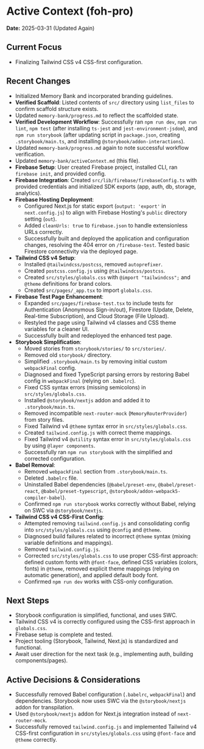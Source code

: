 # Active Context (foh-pro)

**Date:** 2025-03-31 (Updated Again)

## Current Focus

*   Finalizing Tailwind CSS v4 CSS-first configuration.

## Recent Changes

*   Initialized Memory Bank and incorporated branding guidelines.
*   **Verified Scaffold**: Listed contents of `src/` directory using `list_files` to confirm scaffold structure exists.
*   Updated `memory-bank/progress.md` to reflect the scaffolded state.
*   **Verified Development Workflow**: Successfully ran `npm run dev`, `npm run lint`, `npm test` (after installing `ts-jest` and `jest-environment-jsdom`), and `npm run storybook` (after updating script in `package.json`, creating `.storybook/main.ts`, and installing `@storybook/addon-interactions`).
*   Updated `memory-bank/progress.md` again to note successful workflow verification.
*   Updated `memory-bank/activeContext.md` (this file).
*   **Firebase Setup**: User created Firebase project, installed CLI, ran `firebase init`, and provided config.
*   **Firebase Integration**: Created `src/lib/firebase/firebaseConfig.ts` with provided credentials and initialized SDK exports (app, auth, db, storage, analytics).
*   **Firebase Hosting Deployment**:
    *   Configured Next.js for static export (`output: 'export'` in `next.config.js`) to align with Firebase Hosting's `public` directory setting (`out`).
    *   Added `cleanUrls: true` to `firebase.json` to handle extensionless URLs correctly.
    *   Successfully built and deployed the application and configuration changes, resolving the 404 error on `/firebase-test`. Tested basic Firestore connectivity via the deployed page.
*   **Tailwind CSS v4 Setup**:
    *   Installed `@tailwindcss/postcss`, removed `autoprefixer`.
    *   Created `postcss.config.js` using `@tailwindcss/postcss`.
    *   Created `src/styles/globals.css` with `@import "tailwindcss";` and `@theme` definitions for brand colors.
    *   Created `src/pages/_app.tsx` to import `globals.css`.
*   **Firebase Test Page Enhancement**:
    *   Expanded `src/pages/firebase-test.tsx` to include tests for Authentication (Anonymous Sign-in/out), Firestore (Update, Delete, Real-time Subscription), and Cloud Storage (File Upload).
    *   Restyled the page using Tailwind v4 classes and CSS theme variables for a cleaner UI.
    *   Successfully built and redeployed the enhanced test page.
*   **Storybook Simplification**:
    *   Moved stories from `storybook/stories/` to `src/stories/`.
    *   Removed old `storybook/` directory.
    *   Simplified `.storybook/main.ts` by removing initial custom `webpackFinal` config.
    *   Diagnosed and fixed TypeScript parsing errors by restoring Babel config in `webpackFinal` (relying on `.babelrc`).
    *   Fixed CSS syntax errors (missing semicolons) in `src/styles/globals.css`.
    *   Installed `@storybook/nextjs` addon and added it to `.storybook/main.ts`.
    *   Removed incompatible `next-router-mock` (`MemoryRouterProvider`) from story files.
    *   Fixed Tailwind v4 `@theme` syntax error in `src/styles/globals.css`.
    *   Created `tailwind.config.js` with correct theme mappings.
    *   Fixed Tailwind v4 `@utility` syntax error in `src/styles/globals.css` by using `@layer components`.
    *   Successfully ran `npm run storybook` with the simplified and corrected configuration.
*   **Babel Removal**:
    *   Removed `webpackFinal` section from `.storybook/main.ts`.
    *   Deleted `.babelrc` file.
    *   Uninstalled Babel dependencies (`@babel/preset-env`, `@babel/preset-react`, `@babel/preset-typescript`, `@storybook/addon-webpack5-compiler-babel`).
    *   Confirmed `npm run storybook` works correctly without Babel, relying on SWC via `@storybook/nextjs`.
*   **Tailwind CSS v4 CSS-First Config**:
    *   Attempted removing `tailwind.config.js` and consolidating config into `src/styles/globals.css` using `@config` and `@theme`.
    *   Diagnosed build failures related to incorrect `@theme` syntax (mixing variable definitions and mappings).
    *   Removed `tailwind.config.js`.
    *   Corrected `src/styles/globals.css` to use proper CSS-first approach: defined custom fonts with `@font-face`, defined CSS variables (colors, fonts) in `@theme`, removed explicit theme mappings (relying on automatic generation), and applied default body font.
    *   Confirmed `npm run dev` works with CSS-only configuration.

## Next Steps

*   Storybook configuration is simplified, functional, and uses SWC.
*   Tailwind CSS v4 is correctly configured using the CSS-first approach in `globals.css`.
*   Firebase setup is complete and tested.
*   Project tooling (Storybook, Tailwind, Next.js) is standardized and functional.
*   Await user direction for the next task (e.g., implementing auth, building components/pages).

## Active Decisions & Considerations

*   Successfully removed Babel configuration (`.babelrc`, `webpackFinal`) and dependencies. Storybook now uses SWC via the `@storybook/nextjs` addon for transpilation.
*   Used `@storybook/nextjs` addon for Next.js integration instead of `next-router-mock`.
*   Successfully removed `tailwind.config.js` and implemented Tailwind v4 CSS-first configuration in `src/styles/globals.css` using `@font-face` and `@theme` correctly.
